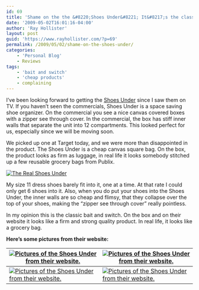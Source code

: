 ```yaml
---
id: 69
title: 'Shame on the the &#8220;Shoes Under&#8221; It&#8217;s the classic bait and switch.'
date: '2009-05-02T16:01:16-04:00'
author: 'Ray Hollister'
layout: post
guid: 'https://www.rayhollister.com/?p=69'
permalink: /2009/05/02/shame-on-the-shoes-under/
categories:
    - 'Personal Blog'
    - Reviews
tags:
    - 'bait and switch'
    - 'cheap products'
    - complaining
---
```


I’ve been looking forward to getting the [Shoes Under](https://www.shoesunders.com) since I saw them on TV. If you haven’t seen the commercials, Shoes Under is a space saving shoe organizer. On the commercial you see a nice canvas covered boxes with a zipper see through cover. In the commercial, the box has stiff inner walls that separate the unit into 12 compartments. This looked perfect for us, especially since we will be moving soon.

We picked up one at Target today, and we were more than disappointed in the product. The Shoes Under is a cheap canvas square bag. On the box, the product looks as firm as luggage, in real life it looks somebody stitched up a few reusable grocery bags from Publix.

[![The Real Shoes Under](https://www.rayhollister.com/media/2009/05/photo_050209_005-300x240.jpg "The Real Shoes Under")](/media/2009/05/photo_050209_005.jpg)

My size 11 dress shoes barely fit into it, one at a time. At that rate I could only get 6 shoes into it. Also, when you do put your shoes into the Shoes Under, the inner walls are so cheap and flimsy, that they collapse over the top of your shoes, making the “zipper see through cover” really pointless.

In my opinion this is the classic bait and switch. On the box and on their website it looks like a firm and strong quality product. In real life, it looks like a grocery bag.  
  
**Here’s some pictures from their website:**

| [![Pictures of the Shoes Under from their website.](https://www.shoesunders.com/images/kid_shoes.jpg)](https://www.shoesunders.com) | [![Pictures of the Shoes Under from their website.](https://www.shoesunders.com/images/toys.jpg)](https://www.shoesunders.com "Shoesunder.com - See for yourself.") |
|---|---|
| [![Pictures of the Shoes Under from their website.](https://www.shoesunders.com/images/scarfs.jpg)](https://www.shoesunders.com "Shoesunder.com - See for yourself.") | [![Pictures of the Shoes Under from their website.](https://www.shoesunders.com/images/after.jpg)](https://www.shoesunders.com "Shoesunder.com - See for yourself.") |